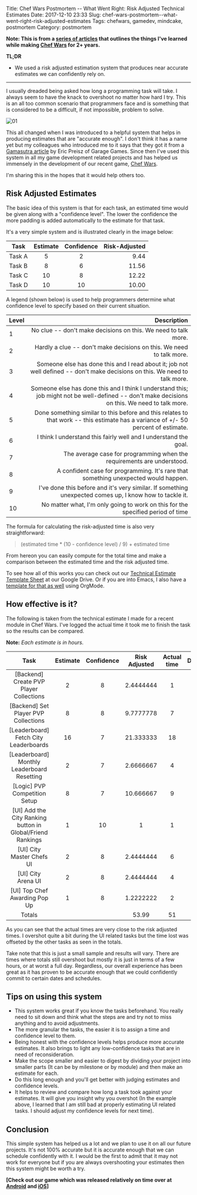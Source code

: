 Title: Chef Wars Postmortem -- What Went Right: Risk Adjusted Technical Estimates
Date: 2017-12-10 23:33
Slug: chef-wars-postmortem--what-went-right-risk-adjusted-estimates
Tags: chefwars, gamedev, mindcake, postmortem
Category: postmortem

**Note: This is from a [series of articles](http://www.accidentalrebel.com/tags/chefwars_postmortem/) that outlines the things I've learned while making [Chef Wars](http://mindcakegames.com/) for 2+ years.**

**TL;DR**

  * We used a risk adjusted estimation system that produces near accurate estimates we can confidently rely on.

----

I usually dreaded being asked how long a programming task will take. I always seem to have the knack to overshoot no matter how hard I try. This is an all too common scenario that programmers face and is something that is considered to be a difficult, if not impossible, problem to solve.

![01](https://i.imgur.com/KqCZUHl.jpg)

This all changed when I was introduced to a helpful system that helps in producing estimates that are "accurate enough". I don't think it has a name yet but my colleagues who introduced me to it says that they got it from a [Gamasutra article](https://www.gamasutra.com/view/feature/181992/waterfall_game_development_done_.php) by Eric Preisz of Garage Games. Since then I've used this system in all my game development related projects and has helped us immensely in the development of our recent game, [Chef Wars](http://mindcakegames.com/).

I'm sharing this in the hopes that it would help others too.

## Risk Adjusted Estimates

The basic idea of this system is that for each task, an estimated time would be given along with a "confidence level". The lower the confidence the more padding is added automatically to the estimate for that task.

It's a very simple system and is illustrated clearly in the image below:

| Task   | Estimate | Confidence | Risk-Adjusted |
|--------|:--------:|:----------:|--------------:|
| Task A |        5 |          2 |          9.44 |
| Task B |        8 |          6 |         11.56 |
| Task C |       10 |          8 |         12.22 |
| Task D |       10 |         10 |         10.00 |

A legend (shown below) is used to help programmers determine what confidence level to specify based on their current situation.

|     Level | Description                                                                                                                                    |
|-----------|-----------------------------------------------------------------------------------------------------------------------------------------------:|
|         1 | 	No clue -- don't make decisions on this. We need to talk more.                                                                         |
| 2	 | Hardly a clue -- don't make decisions on this. We need to talk more.                                                                           |
|         3 | 	Someone else has done this and I read about it; job not well defined -- don't make decisions on this. We need to talk more.            |
| 4	 | Someone else has done this and I think I understand this; job might not be well-defined -- don't make decisions on this. We need to talk more. |
|         5 | 	Done something similar to this before and this relates to that work -- this estimate has a variance of +/- 50 percent of estimate.     |
| 6	 | I think I understand this fairly well and I understand the goal.                                                                               |
|         7 | 	The average case for programming when the requirements are understood.                                                                 |
|         8 | 	A confident case for programming. It's rare that something unexpected would happen.                                                    |
|         9 | 	I've done this before and it's very similar. If something unexpected comes up, I know how to tackle it.                                |
|        10 | 	No matter what, I'm only going to work on this for the specified period of time                                                        |

The formula for calculating the risk-adjusted time is also very straightforward:

> (estimated time * (10 - confidence level) / 9) + estimated time

From hereon you can easily compute for the total time and make a comparison between the estimated time and the risk adjusted time.

To see how all of this works you can check out our [Technical Estimate Template Sheet](https://docs.google.com/spreadsheets/d/1KNTq88bw5qO6Ejbm71z31X-jraJDjB-9WET-2BZR2-s/edit?usp=sharing) at our Google Drive. Or if you are into Emacs, I also have a [template for that as well](https://gist.github.com/accidentalrebel/0df9f9e024c7e3d433ef8a4f9fada2a9) using OrgMode.

## How effective is it?

The following is taken from the technical estimate I made for a recent module in Chef Wars. I've logged the actual time it took me to finish the task so the results can be compared.

**Note:** _Each estimate is in hours._

| Task                                                       | Estimate | Confidence | Risk Adjusted | Actual time | Difference |
|:----------------------------------------------------------:|:--------:|:----------:|:-------------:|:-----------:|:----------:|
| [Backend] Create PVP Player Collections                    |        2 |          8 |     2.4444444 |           1 |       1.44 |
| [Backend] Set Player PVP Collections                       |        8 |          8 |     9.7777778 |           7 |       2.78 |
| [Leaderboard] Fetch City Leaderboards                      |       16 |          7 |     21.333333 |          18 |       3.33 |
| [Leaderboard] Monthly Leaderboard Resetting                |        2 |          7 |     2.6666667 |           4 |      -1.33 |
| [Logic] PVP Competition Setup                              |        8 |          7 |     10.666667 |           9 |       1.67 |
| [UI] Add the City Ranking button in Global/Friend Rankings |        1 |         10 |             1 |           1 |          0 |
| [UI] City Master Chefs UI                                  |        2 |          8 |     2.4444444 |           6 |      -3.56 |
| [UI] City Arena UI                                         |        2 |          8 |     2.4444444 |           4 |      -1.56 |
| [UI] Top Chef Awarding Pop Up                              |        1 |          8 |     1.2222222 |           2 |      -0.78 |
| Totals                                                     |          |            |         53.99 |          51 |       2.99 |

As you can see that the actual times are very close to the risk adjusted times. I overshot quite a bit during the UI related tasks but the time lost was offseted by the other tasks as seen in the totals. 

Take note that this is just a small sample and results will vary. There are times where totals still overshoot but mostly it is just in terms of a few hours, or at worst a full day. Regardless, our overall experience has been great as it has proven to be accurate enough that we could confidently commit to certain dates and schedules.

## Tips on using this system

* This system works great if you know the tasks beforehand. You really need to sit down and think what the steps are and try not to miss anything and to avoid adjustments.
* The more granular the tasks, the easier it is to assign a time and confidence level to them.
* Being honest with the confidence levels helps produce more accurate estimates. It also brings to light any low-confidence tasks that are in need of reconsideration.
* Make the scope smaller and easier to digest by dividing your project into smaller parts (It can be by milestone or by module) and then make an estimate for each.
* Do this long enough and you'll get better with judging estimates and confidence levels.
* It helps to review and compare how long a task took against your estimates. It will give you insight why you overshot (In the example above, I learned that I am still bad at properly estimating UI related tasks. I should adjust my confidence levels for next time).

## Conclusion
This simple system has helped us a lot and we plan to use it on all our future projects. It's not 100% accurate but it is accurate enough that we can schedule confidently with it. I would be the first to admit that it may not work for everyone but if you are always overshooting your estimates then this system might be worth a try.

**[Check out our game which was released relatively on time over at [Android](https://play.google.com/store/apps/details?id=air.com.mindcakegames.chefwars&hl=en) and [iOS](https://itunes.apple.com/us/app/chef-wars/id1254831133?mt=8)]**
